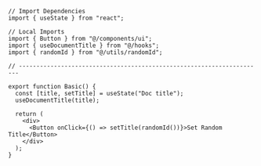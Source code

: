 ﻿```tsx
// Import Dependencies
import { useState } from "react";

// Local Imports
import { Button } from "@/components/ui";
import { useDocumentTitle } from "@/hooks";
import { randomId } from "@/utils/randomId";

// ----------------------------------------------------------------------

export function Basic() {
  const [title, setTitle] = useState("Doc title");
  useDocumentTitle(title);

  return (
    <div>
      <Button onClick={() => setTitle(randomId())}>Set Random Title</Button>
    </div>
  );
}


```
